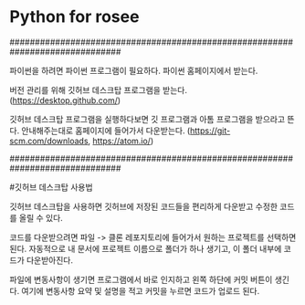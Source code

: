 # Python for rosee

##############################################################################

파이썬을 하려면 파이썬 프로그램이 필요하다. 파이썬 홈페이지에서 받는다.

버전 관리를 위해 깃허브 데스크탑 프로그램을 받는다. (https://desktop.github.com/)

깃허브 데스크탑 프로그램을 실행하다보면 깃 프로그램과 아톰 프로그램을 받으라고 뜬다. 안내해주는대로 홈페이지에 들어가서 다운받는다. (https://git-scm.com/downloads, https://atom.io/)

##############################################################################

#깃허브 데스크탑 사용법

깃허브 데스크탑을 사용하면 깃허브에 저장된 코드들을 편리하게 다운받고 수정한 코드를 올릴 수 있다.

코드를 다운받으려면 파일 -> 클론 레포지토리에 들어가서 원하는 프로젝트를 선택하면 된다. 자동적으로 내 문서에 프로젝트 이름으로 폴더가 하나 생기고, 이 폴더 내부에 코드가 다운받아진다.

파일에 변동사항이 생기면 프로그램에서 바로 인지하고 왼쪽 하단에 커밋 버튼이 생긴다. 여기에 변동사항 요약 및 설명을 적고 커밋을 누르면 코드가 업로드 된다.
